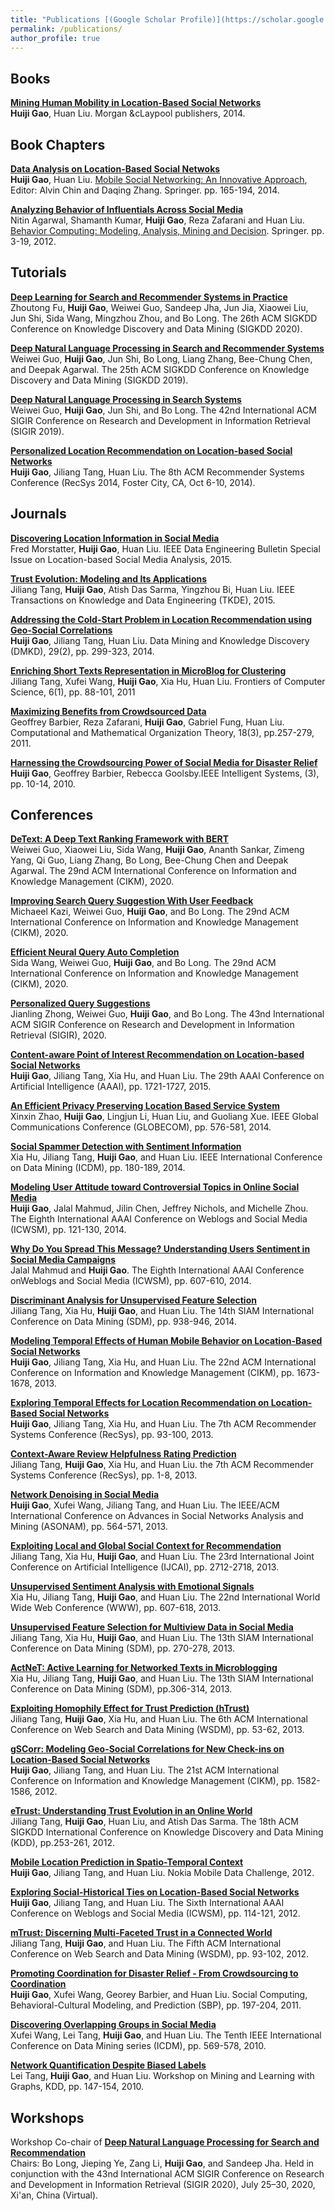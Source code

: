 ```yaml
---
title: "Publications [(Google Scholar Profile)](https://scholar.google.com/citations?hl=en&user=e4SLWj8AAAAJ)"
permalink: /publications/
author_profile: true
---
```


## Books

<b>[Mining Human Mobility in Location-Based Social Networks](http://nini2yoyo.github.io/huiji-gao/files/book.pdf)</b><br>
<b>Huiji Gao</b>, Huan Liu. Morgan &cLaypool publishers, 2014.

## Book Chapters

<b>[Data Analysis on Location-Based Social Netwoks](http://nini2yoyo.github.io/huiji-gao/files/LBSN_chapter.pdf)</b><br>
<b>Huiji Gao</b>, Huan Liu. [Mobile Social Networking: An Innovative Approach](https://www.springer.com/gp/book/9781461485780), Editor: Alvin Chin and Daqing Zhang. Springer. pp. 165-194, 2014.

<b>[Analyzing Behavior of Influentials Across Social Media](http://nini2yoyo.github.io/files/AgarwalKumarGaoZafaraniLiu-ChapterForBehaviorComputingBook.pdf)</b><br>
Nitin Agarwal, Shamanth Kumar, <b>Huiji Gao</b>, Reza Zafarani and Huan Liu. [Behavior Computing: Modeling, Analysis, Mining
and Decision](https://www.amazon.com/Behavior-Computing-Modeling-Analysis-Decision/dp/1447129687/ref=sr_1_1?ie=UTF8&qid=1345584429&sr=8-1&keywords=Analyzing+Behavior+of+Influentials+Across+Social+Media). Springer. pp. 3-19, 2012.

## Tutorials
<b>[Deep Learning for Search and Recommender Systems in Practice](https://sites.google.com/view/kdd20tutorial-deepsnr)</b><br>
Zhoutong Fu, <b>Huiji Gao</b>, Weiwei Guo, Sandeep Jha, Jun Jia, Xiaowei Liu, Jun Shi, Sida Wang, Mingzhou Zhou, and Bo Long. The 26th ACM SIGKDD Conference on Knowledge Discovery and Data Mining (SIGKDD 2020).

<b>[Deep Natural Language Processing in Search and Recommender Systems](https://sites.google.com/view/kdd2019deepnlp)</b><br>
Weiwei Guo, <b>Huiji Gao</b>, Jun Shi, Bo Long, Liang Zhang, Bee-Chung Chen, and Deepak Agarwal. The 25th ACM SIGKDD Conference on Knowledge Discovery and Data Mining (SIGKDD 2019).

<b>[Deep Natural Language Processing in Search Systems](https://sites.google.com/view/sigir2019tutorial)</b><br>
Weiwei Guo, <b>Huiji Gao</b>, Jun Shi, and Bo Long. The 42nd International ACM SIGIR Conference on Research and Development in Information Retrieval (SIGIR 2019).

<b>[Personalized Location Recommendation on Location-based Social Networks](https://github.com/nini2yoyo/huiji-gao/raw/master/files/RecSysTutorial20141006.pdf)</b><br>
<b>Huiji Gao</b>, Jiliang Tang, Huan Liu. The 8th ACM Recommender Systems Conference (RecSys 2014, Foster City, CA, Oct 6-10, 2014).

## Journals

<b>[Discovering Location Information in Social Media](http://nini2yoyo.github.io/huiji-gao/files/p4.pdf)</b><br>
Fred Morstatter, <b>Huiji Gao</b>, Huan Liu. IEEE Data Engineering Bulletin Special Issue on Location-based Social Media Analysis, 2015.

<b>[Trust Evolution: Modeling and Its Applications](https://ieeexplore.ieee.org/document/6990611)</b><br>
Jiliang Tang, <b>Huiji Gao</b>, Atish Das Sarma, Yingzhou Bi, Huan Liu. IEEE Transactions on Knowledge and Data Engineering (TKDE), 2015.

<b>[Addressing the Cold-Start Problem in Location Recommendation using Geo-Social Correlations](http://nini2yoyo.github.io/huiji-gao/files/DMKD_Gao_2013.pdf)</b><br>
<b>Huiji Gao</b>, Jiliang Tang, Huan Liu. Data Mining and Knowledge Discovery (DMKD), 29(2), pp. 299-323, 2014.

<b>[Enriching Short Texts Representation in MicroBlog for Clustering](http://nini2yoyo.github.io/huiji-gao/files/Enrichingshorttext.pdf)</b><br>
Jiliang Tang, Xufei Wang, <b>Huiji Gao</b>, Xia Hu, Huan Liu. Frontiers of Computer Science, 6(1), pp. 88-101, 2011

<b>[Maximizing Benefits from Crowdsourced Data](http://nini2yoyo.github.io/huiji-gao/files/CMOT.pdf)</b><br>
Geoffrey Barbier, Reza Zafarani, <b>Huiji Gao</b>, Gabriel Fung, Huan Liu. Computational and Mathematical Organization Theory, 18(3), pp.257-279, 2011.

<b>[Harnessing the Crowdsourcing Power of Social Media for Disaster Relief](http://nini2yoyo.github.io/huiji-gao/files/cpss.pdf)</b><br>
<b>Huiji Gao</b>, Geoffrey Barbier, Rebecca Goolsby.IEEE Intelligent Systems, (3), pp. 10-14, 2010.

## Conferences

<b>[DeText: A Deep Text Ranking Framework with BERT](https://arxiv.org/abs/2008.02460)</b><br>
Weiwei Guo, Xiaowei Liu, Sida Wang, <b>Huiji Gao</b>, Ananth Sankar, Zimeng Yang, Qi Guo, Liang Zhang, Bo Long, Bee-Chung Chen and Deepak Agarwal. The 29nd ACM International Conference on Information and Knowledge Management (CIKM), 2020.

<b>[Improving Search Query Suggestion With User Feedback](http://nini2yoyo.github.io/huiji-gao/files/seq2seqClick.pdf)</b><br>
Michaeel Kazi, Weiwei Guo, <b>Huiji Gao</b>, and Bo Long. The 29nd ACM International Conference on Information and Knowledge Management (CIKM), 2020.

<b>[Efficient Neural Query Auto Completion](https://arxiv.org/abs/2008.02879)</b><br>
Sida Wang, Weiwei Guo, <b>Huiji Gao</b>, and Bo Long. The 29nd ACM International Conference on Information and Knowledge Management (CIKM), 2020.

<b>[Personalized Query Suggestions](https://sigir-schedule.baai.ac.cn/poster/sp0150)</b><br>
Jianling Zhong, Weiwei Guo, <b>Huiji Gao</b>, and Bo Long. The 43nd International ACM SIGIR Conference on Research and Development in Information Retrieval (SIGIR), 2020.

<b>[Content-aware Point of Interest Recommendation on Location-based Social Networks](http://nini2yoyo.github.io/huiji-gao/files/AAAI_2015_Huiji.pdf)</b><br>
<b>Huiji Gao</b>, Jiliang Tang, Xia Hu, and Huan Liu. The 29th AAAI Conference on Artificial Intelligence (AAAI), pp. 1721-1727, 2015.

<b>[An Efficient Privacy Preserving Location Based Service System](http://nini2yoyo.github.io/huiji-gao/files/1569939139_latest.pdf)</b><br>
Xinxin Zhao, <b>Huiji Gao</b>, Lingjun Li, Huan Liu, and Guoliang Xue. IEEE Global Communications Conference (GLOBECOM), pp. 576-581, 2014.

<b>[Social Spammer Detection with Sentiment Information](http://nini2yoyo.github.io/huiji-gao/files/icdm14.pdf)</b><br>
Xia Hu, Jiliang Tang, <b>Huiji Gao</b>, and Huan Liu. IEEE International Conference on Data Mining (ICDM), pp. 180-189, 2014.

<b>[Modeling User Attitude toward Controversial Topics in Online Social Media](http://nini2yoyo.github.io/huiji-gao/files/ICWSM2014_Huiji-IBM.pdf)</b><br>
<b>Huiji Gao</b>, Jalal Mahmud, Jilin Chen, Jeffrey Nichols, and Michelle Zhou. The Eighth International AAAI Conference on Weblogs and Social Media (ICWSM), pp. 121-130, 2014.

<b>[Why Do You Spread This Message? Understanding Users Sentiment in Social Media Campaigns](http://nini2yoyo.github.io/huiji-gao/files/1403.6067.pdf)</b><br>
Jalal Mahmud and <b>Huiji Gao</b>. The Eighth International AAAI Conference onWeblogs and Social Media (ICWSM), pp. 607-610, 2014.

<b>[Discriminant Analysis for Unsupervised Feature Selection](http://nini2yoyo.github.io/huiji-gao/files/Tang2014.pdf)</b><br>
Jiliang Tang, Xia Hu, <b>Huiji Gao</b>, and Huan Liu. The 14th SIAM International Conference on Data Mining (SDM), pp. 938-946, 2014.

<b>[Modeling Temporal Effects of Human Mobile Behavior on Location-Based Social Networks](http://nini2yoyo.github.io/huiji-gao/files/CIKM_2013_Huiji.pdf)</b><br>
<b>Huiji Gao</b>, Jiliang Tang, Xia Hu, and Huan Liu. The 22nd ACM International Conference on Information and Knowledge Management (CIKM), pp. 1673-1678, 2013.

<b>[Exploring Temporal Effects for Location Recommendation on Location-Based Social Networks](http://nini2yoyo.github.io/huiji-gao/files/RecSys_2013_Huiji.pdf)</b><br>
<b>Huiji Gao</b>, Jiliang Tang, Xia Hu, and Huan Liu. The 7th ACM Recommender Systems Conference (RecSys), pp. 93-100, 2013.

<b>[Context-Aware Review Helpfulness Rating Prediction](http://nini2yoyo.github.io/huiji-gao/files/recsys13-jtang.pdf)</b><br>
Jiliang Tang, <b>Huiji Gao</b>, Xia Hu, and Huan Liu. the 7th ACM Recommender Systems Conference (RecSys), pp. 1-8, 2013.

<b>[Network Denoising in Social Media](http://nini2yoyo.github.io/huiji-gao/files/asonam13_gao.pdf)</b><br>
<b>Huiji Gao</b>, Xufei Wang, Jiliang Tang, and Huan Liu. The IEEE/ACM International Conference on Advances in Social Networks Analysis and Mining (ASONAM), pp. 564-571, 2013.

<b>[Exploiting Local and Global Social Context for Recommendation](http://nini2yoyo.github.io/huiji-gao/files/399.pdf)</b><br>
Jiliang Tang, Xia Hu, <b>Huiji Gao</b>, and Huan Liu. The 23rd International Joint Conference on Artificial Intelligence (IJCAI), pp. 2712-2718, 2013.

<b>[Unsupervised Sentiment Analysis with Emotional Signals](http://nini2yoyo.github.io/huiji-gao/files/10.1.1.442.8236.pdf)</b><br>
Xia Hu, Jiliang Tang, <b>Huiji Gao</b>, and Huan Liu. The 22nd International World Wide Web Conference (WWW), pp. 607-618, 2013.

<b>[Unsupervised Feature Selection for Multiview Data in Social Media](http://nini2yoyo.github.io/huiji-gao/files/multiviewfs.pdf)</b><br>
Jiliang Tang, Xia Hu, <b>Huiji Gao</b>, and Huan Liu. The 13th SIAM International Conference on Data Mining (SDM), pp. 270-278, 2013.

<b>[ActNeT: Active Learning for Networked Texts in Microblogging](http://nini2yoyo.github.io/huiji-gao/files/sdm13.pdf)</b><br>
Xia Hu, Jiliang Tang, <b>Huiji Gao</b>, and Huan Liu. The 13th SIAM International Conference on Data Mining (SDM), pp.306-314, 2013.

<b>[Exploiting Homophily Effect for Trust Prediction (hTrust)](http://nini2yoyo.github.io/huiji-gao/files/hTrust.pdf)</b><br>
Jiliang Tang, <b>Huiji Gao</b>, Xia Hu, and Huan Liu. The 6th ACM International Conference on Web Search and Data Mining (WSDM), pp. 53-62, 2013.

<b>[gSCorr: Modeling Geo-Social Correlations for New Check-ins on Location-Based Social Networks](http://nini2yoyo.github.io/huiji-gao/files/sp171-gao.pdf)</b><br>
<b>Huiji Gao</b>, Jiliang Tang, and Huan Liu. The 21st ACM International Conference on Information and Knowledge Management (CIKM), pp. 1582-1586, 2012.

<b>[eTrust: Understanding Trust Evolution in an Online World](http://nini2yoyo.github.io/huiji-gao/files/trustEvolution.pdf)</b><br>
Jiliang Tang, <b>Huiji Gao</b>, Huan Liu, and Atish Das Sarma. The 18th ACM SIGKDD International Conference on Knowledge Discovery and Data Mining (KDD), pp.253-261, 2012.

<b>[Mobile Location Prediction in Spatio-Temporal Context](http://nini2yoyo.github.io/huiji-gao/files/nokiachallenge.pdf)</b><br>
<b>Huiji Gao</b>, Jiliang Tang, and Huan Liu. Nokia Mobile Data Challenge, 2012.

<b>[Exploring Social-Historical Ties on Location-Based Social Networks](http://nini2yoyo.github.io/huiji-gao/files/icwsm2012SocialHistoricalTies.pdf)</b><br>
<b>Huiji Gao</b>, Jiliang Tang, and Huan Liu. The Sixth International AAAI Conference on Weblogs and Social Media (ICWSM), pp. 114-121, 2012.

<b>[mTrust: Discerning Multi-Faceted Trust in a Connected World](http://nini2yoyo.github.io/huiji-gao/files/wsdm472.pdf)</b><br>
Jiliang Tang, <b>Huiji Gao</b>, and Huan Liu. The Fifth ACM International Conference on Web Search and Data Mining (WSDM), pp. 93-102, 2012.

<b>[Promoting Coordination for Disaster Relief - From Crowdsourcing to Coordination](http://nini2yoyo.github.io/huiji-gao/files/sbp2011.pdf)</b><br>
<b>Huiji Gao</b>, Xufei Wang, Georey Barbier, and Huan Liu. Social Computing, Behavioral-Cultural Modeling, and Prediction (SBP), pp. 197-204, 2011.

<b>[Discovering Overlapping Groups in Social Media](http://nini2yoyo.github.io/huiji-gao/files/ICDM2010.pdf)</b><br>
Xufei Wang, Lei Tang, <b>Huiji Gao</b>, and Huan Liu. The Tenth IEEE International Conference on Data Mining series (ICDM), pp. 569-578, 2010.

<b>[Network Quantification Despite Biased Labels](http://nini2yoyo.github.io/huiji-gao/files/quantification.pdf)</b><br>
Lei Tang, <b>Huiji Gao</b>, and Huan Liu. Workshop on Mining and Learning with Graphs, KDD, pp. 147-154, 2010.

## Workshops

Workshop Co-chair of <b>[Deep Natural Language Processing for Search and Recommendation](https://sites.google.com/view/deepnlp2020)</b><br>
Chairs: Bo Long, Jieping Ye, Zang Li, <b>Huiji Gao</b>, and Sandeep Jha. Held in conjunction with the 43nd International ACM SIGIR Conference on Research and Development in Information Retrieval (SIGIR 2020), July 25–30, 2020, Xi'an, China (Virtual).
